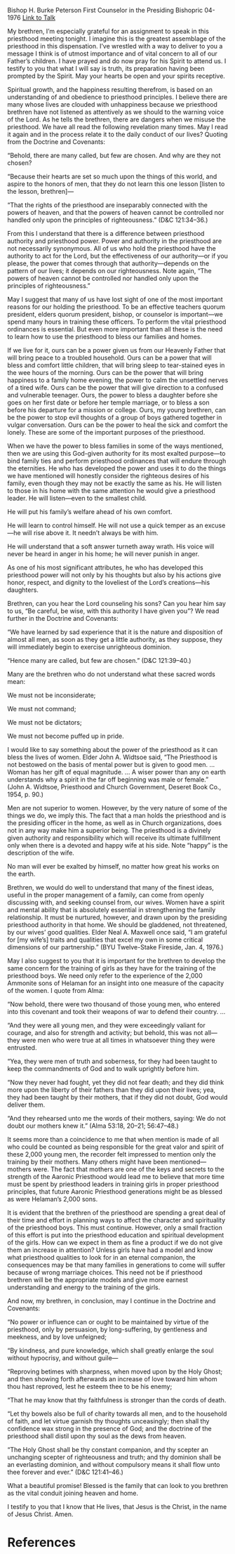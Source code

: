 Bishop H. Burke Peterson
First Counselor in the Presiding Bishopric
04-1976
[Link to Talk](https://www.churchofjesuschrist.org/study/general-conference/1976/04/priesthood-authority-and-power?lang=eng)

My brethren, I’m especially grateful for an assignment to speak in this priesthood meeting tonight. I imagine this is the greatest assemblage of the priesthood in this dispensation. I’ve wrestled with a way to deliver to you a message I think is of utmost importance and of vital concern to all of our Father’s children. I have prayed and do now pray for his Spirit to attend us. I testify to you that what I will say is truth, its preparation having been prompted by the Spirit. May your hearts be open and your spirits receptive.

Spiritual growth, and the happiness resulting therefrom, is based on an understanding of and obedience to priesthood principles. I believe there are many whose lives are clouded with unhappiness because we priesthood brethren have not listened as attentively as we should to the warning voice of the Lord. As he tells the brethren, there are dangers when we misuse the priesthood. We have all read the following revelation many times. May I read it again and in the process relate it to the daily conduct of our lives? Quoting from the Doctrine and Covenants:

“Behold, there are many called, but few are chosen. And why are they not chosen?

“Because their hearts are set so much upon the things of this world, and aspire to the honors of men, that they do not learn this one lesson [listen to the lesson, brethren]—

“That the rights of the priesthood are inseparably connected with the powers of heaven, and that the powers of heaven cannot be controlled nor handled only upon the principles of righteousness.” (D&C 121:34–36.)

From this I understand that there is a difference between priesthood authority and priesthood power. Power and authority in the priesthood are not necessarily synonymous. All of us who hold the priesthood have the authority to act for the Lord, but the effectiveness of our authority—or if you please, the power that comes through that authority—depends on the pattern of our lives; it depends on our righteousness. Note again, “The powers of heaven cannot be controlled nor handled only upon the principles of righteousness.”

May I suggest that many of us have lost sight of one of the most important reasons for our holding the priesthood. To be an effective teachers quorum president, elders quorum president, bishop, or counselor is important—we spend many hours in training these officers. To perform the vital priesthood ordinances is essential. But even more important than all these is the need to learn how to use the priesthood to bless our families and homes.

If we live for it, ours can be a power given us from our Heavenly Father that will bring peace to a troubled household. Ours can be a power that will bless and comfort little children, that will bring sleep to tear-stained eyes in the wee hours of the morning. Ours can be the power that will bring happiness to a family home evening, the power to calm the unsettled nerves of a tired wife. Ours can be the power that will give direction to a confused and vulnerable teenager. Ours, the power to bless a daughter before she goes on her first date or before her temple marriage, or to bless a son before his departure for a mission or college. Ours, my young brethren, can be the power to stop evil thoughts of a group of boys gathered together in vulgar conversation. Ours can be the power to heal the sick and comfort the lonely. These are some of the important purposes of the priesthood.

When we have the power to bless families in some of the ways mentioned, then we are using this God-given authority for its most exalted purpose—to bind family ties and perform priesthood ordinances that will endure through the eternities. He who has developed the power and uses it to do the things we have mentioned will honestly consider the righteous desires of his family, even though they may not be exactly the same as his. He will listen to those in his home with the same attention he would give a priesthood leader. He will listen—even to the smallest child.

He will put his family’s welfare ahead of his own comfort.

He will learn to control himself. He will not use a quick temper as an excuse—he will rise above it. It needn’t always be with him.

He will understand that a soft answer turneth away wrath. His voice will never be heard in anger in his home; he will never punish in anger.

As one of his most significant attributes, he who has developed this priesthood power will not only by his thoughts but also by his actions give honor, respect, and dignity to the loveliest of the Lord’s creations—his daughters.

Brethren, can you hear the Lord counseling his sons? Can you hear him say to us, “Be careful, be wise, with this authority I have given you”? We read further in the Doctrine and Covenants:

“We have learned by sad experience that it is the nature and disposition of almost all men, as soon as they get a little authority, as they suppose, they will immediately begin to exercise unrighteous dominion.

“Hence many are called, but few are chosen.” (D&C 121:39–40.)

Many are the brethren who do not understand what these sacred words mean:





We must not be inconsiderate;





We must not command;





We must not be dictators;





We must not become puffed up in pride.





I would like to say something about the power of the priesthood as it can bless the lives of women. Elder John A. Widtsoe said, “The Priesthood is not bestowed on the basis of mental power but is given to good men. … Woman has her gift of equal magnitude. … A wiser power than any on earth understands why a spirit in the far off beginning was male or female.” (John A. Widtsoe, Priesthood and Church Government, Deseret Book Co., 1954, p. 90.)

Men are not superior to women. However, by the very nature of some of the things we do, we imply this. The fact that a man holds the priesthood and is the presiding officer in the home, as well as in Church organizations, does not in any way make him a superior being. The priesthood is a divinely given authority and responsibility which will receive its ultimate fulfillment only when there is a devoted and happy wife at his side. Note “happy” is the description of the wife.

No man will ever be exalted by himself, no matter how great his works on the earth.

Brethren, we would do well to understand that many of the finest ideas, useful in the proper management of a family, can come from openly discussing with, and seeking counsel from, our wives. Women have a spirit and mental ability that is absolutely essential in strengthening the family relationship. It must be nurtured, however, and drawn upon by the presiding priesthood authority in that home. We should be gladdened, not threatened, by our wives’ good qualities. Elder Neal A. Maxwell once said, “I am grateful for [my wife’s] traits and qualities that excel my own in some critical dimensions of our partnership.” (BYU Twelve-Stake Fireside, Jan. 4, 1976.)

May I also suggest to you that it is important for the brethren to develop the same concern for the training of girls as they have for the training of the priesthood boys. We need only refer to the experience of the 2,000 Ammonite sons of Helaman for an insight into one measure of the capacity of the women. I quote from Alma:

“Now behold, there were two thousand of those young men, who entered into this covenant and took their weapons of war to defend their country. …

“And they were all young men, and they were exceedingly valiant for courage, and also for strength and activity; but behold, this was not all—they were men who were true at all times in whatsoever thing they were entrusted.

“Yea, they were men of truth and soberness, for they had been taught to keep the commandments of God and to walk uprightly before him.

“Now they never had fought, yet they did not fear death; and they did think more upon the liberty of their fathers than they did upon their lives; yea, they had been taught by their mothers, that if they did not doubt, God would deliver them.

“And they rehearsed unto me the words of their mothers, saying: We do not doubt our mothers knew it.” (Alma 53:18, 20–21; 56:47–48.)

It seems more than a coincidence to me that when mention is made of all who could be counted as being responsible for the great valor and spirit of these 2,000 young men, the recorder felt impressed to mention only the training by their mothers. Many others might have been mentioned—mothers were. The fact that mothers are one of the keys and secrets to the strength of the Aaronic Priesthood would lead me to believe that more time must be spent by priesthood leaders in training girls in proper priesthood principles, that future Aaronic Priesthood generations might be as blessed as were Helaman’s 2,000 sons.

It is evident that the brethren of the priesthood are spending a great deal of their time and effort in planning ways to affect the character and spirituality of the priesthood boys. This must continue. However, only a small fraction of this effort is put into the priesthood education and spiritual development of the girls. How can we expect in them as fine a product if we do not give them an increase in attention? Unless girls have had a model and know what priesthood qualities to look for in an eternal companion, the consequences may be that many families in generations to come will suffer because of wrong marriage choices. This need not be if priesthood brethren will be the appropriate models and give more earnest understanding and energy to the training of the girls.

And now, my brethren, in conclusion, may I continue in the Doctrine and Covenants:

“No power or influence can or ought to be maintained by virtue of the priesthood, only by persuasion, by long-suffering, by gentleness and meekness, and by love unfeigned;

“By kindness, and pure knowledge, which shall greatly enlarge the soul without hypocrisy, and without guile—

“Reproving betimes with sharpness, when moved upon by the Holy Ghost; and then showing forth afterwards an increase of love toward him whom thou hast reproved, lest he esteem thee to be his enemy;

“That he may know that thy faithfulness is stronger than the cords of death.

“Let thy bowels also be full of charity towards all men, and to the household of faith, and let virtue garnish thy thoughts unceasingly; then shall thy confidence wax strong in the presence of God; and the doctrine of the priesthood shall distil upon thy soul as the dews from heaven.

“The Holy Ghost shall be thy constant companion, and thy scepter an unchanging scepter of righteousness and truth; and thy dominion shall be an everlasting dominion, and without compulsory means it shall flow unto thee forever and ever.” (D&C 121:41–46.)

What a beautiful promise! Blessed is the family that can look to you brethren as the vital conduit joining heaven and home.

I testify to you that I know that He lives, that Jesus is the Christ, in the name of Jesus Christ. Amen.

# References
